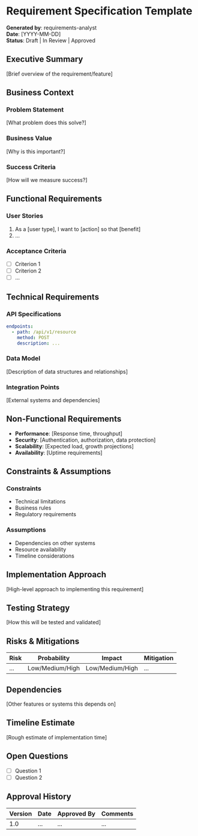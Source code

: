# Requirement Specification Template

**Generated by**: requirements-analyst  
**Date**: [YYYY-MM-DD]  
**Status**: Draft | In Review | Approved  

## Executive Summary
[Brief overview of the requirement/feature]

## Business Context
### Problem Statement
[What problem does this solve?]

### Business Value
[Why is this important?]

### Success Criteria
[How will we measure success?]

## Functional Requirements
### User Stories
1. As a [user type], I want to [action] so that [benefit]
2. ...

### Acceptance Criteria
- [ ] Criterion 1
- [ ] Criterion 2
- [ ] ...

## Technical Requirements
### API Specifications
```yaml
endpoints:
  - path: /api/v1/resource
    method: POST
    description: ...
```

### Data Model
[Description of data structures and relationships]

### Integration Points
[External systems and dependencies]

## Non-Functional Requirements
- **Performance**: [Response time, throughput]
- **Security**: [Authentication, authorization, data protection]
- **Scalability**: [Expected load, growth projections]
- **Availability**: [Uptime requirements]

## Constraints & Assumptions
### Constraints
- Technical limitations
- Business rules
- Regulatory requirements

### Assumptions
- Dependencies on other systems
- Resource availability
- Timeline considerations

## Implementation Approach
[High-level approach to implementing this requirement]

## Testing Strategy
[How this will be tested and validated]

## Risks & Mitigations
| Risk | Probability | Impact | Mitigation |
|------|------------|--------|------------|
| ... | Low/Medium/High | Low/Medium/High | ... |

## Dependencies
[Other features or systems this depends on]

## Timeline Estimate
[Rough estimate of implementation time]

## Open Questions
- [ ] Question 1
- [ ] Question 2

## Approval History
| Version | Date | Approved By | Comments |
|---------|------|-------------|----------|
| 1.0 | ... | ... | ... |